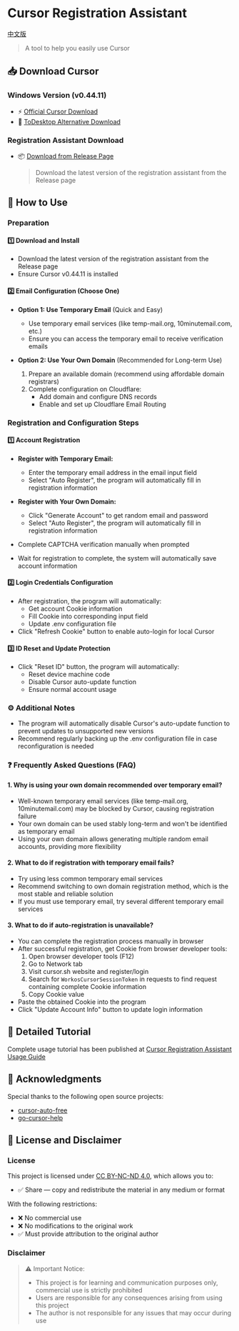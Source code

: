 # Cursor Registration Assistant

[中文版](./README.md)

> A tool to help you easily use Cursor

## 📥 Download Cursor

### Windows Version (v0.44.11)
- ⚡ [Official Cursor Download](https://downloader.cursor.sh/builds/250103fqxdt5u9z/windows/nsis/x64)
- 🔄 [ToDesktop Alternative Download](https://download.todesktop.com/230313mzl4w4u92/Cursor%20Setup%200.44.11%20-%20Build%20250103fqxdt5u9z-x64.exe)

### Registration Assistant Download
- 📦 [Download from Release Page](https://github.com/ktovoz/cursorRegister/releases)
  > Download the latest version of the registration assistant from the Release page

## 🔐 How to Use

### Preparation
#### 1️⃣ Download and Install
- Download the latest version of the registration assistant from the Release page
- Ensure Cursor v0.44.11 is installed

#### 2️⃣ Email Configuration (Choose One)
- **Option 1: Use Temporary Email** (Quick and Easy)
  - Use temporary email services (like temp-mail.org, 10minutemail.com, etc.)
  - Ensure you can access the temporary email to receive verification emails

- **Option 2: Use Your Own Domain** (Recommended for Long-term Use)
  1. Prepare an available domain (recommend using affordable domain registrars)
  2. Complete configuration on Cloudflare:
     - Add domain and configure DNS records
     - Enable and set up Cloudflare Email Routing

### Registration and Configuration Steps
#### 1️⃣ Account Registration
- **Register with Temporary Email:**
  - Enter the temporary email address in the email input field
  - Select "Auto Register", the program will automatically fill in registration information

- **Register with Your Own Domain:**
  - Click "Generate Account" to get random email and password
  - Select "Auto Register", the program will automatically fill in registration information

- Complete CAPTCHA verification manually when prompted
- Wait for registration to complete, the system will automatically save account information

#### 2️⃣ Login Credentials Configuration
- After registration, the program will automatically:
  - Get account Cookie information
  - Fill Cookie into corresponding input field
  - Update .env configuration file
- Click "Refresh Cookie" button to enable auto-login for local Cursor

#### 3️⃣ ID Reset and Update Protection
- Click "Reset ID" button, the program will automatically:
  - Reset device machine code
  - Disable Cursor auto-update function
  - Ensure normal account usage

### ⚙️ Additional Notes
- The program will automatically disable Cursor's auto-update function to prevent updates to unsupported new versions
- Recommend regularly backing up the .env configuration file in case reconfiguration is needed

### ❓ Frequently Asked Questions (FAQ)

#### 1. Why is using your own domain recommended over temporary email?
- Well-known temporary email services (like temp-mail.org, 10minutemail.com) may be blocked by Cursor, causing registration failure
- Your own domain can be used stably long-term and won't be identified as temporary email
- Using your own domain allows generating multiple random email accounts, providing more flexibility

#### 2. What to do if registration with temporary email fails?
- Try using less common temporary email services
- Recommend switching to own domain registration method, which is the most stable and reliable solution
- If you must use temporary email, try several different temporary email services

#### 3. What to do if auto-registration is unavailable?
- You can complete the registration process manually in browser
- After successful registration, get Cookie from browser developer tools:
  1. Open browser developer tools (F12)
  2. Go to Network tab
  3. Visit cursor.sh website and register/login
  4. Search for `WorkosCursorSessionToken` in requests to find request containing complete Cookie information
  5. Copy Cookie value
- Paste the obtained Cookie into the program
- Click "Update Account Info" button to update login information

## 📖 Detailed Tutorial
Complete usage tutorial has been published at [Cursor Registration Assistant Usage Guide](https://www.ktovoz.com/blog/%E6%95%99%E5%AD%A6/Cursor%E6%B3%A8%E5%86%8C%E5%8A%A9%E6%89%8B%E9%A3%9F%E7%94%A8%E6%8C%87%E5%8D%97)

## 🙏 Acknowledgments
Special thanks to the following open source projects:

- [cursor-auto-free](https://github.com/chengazhen/cursor-auto-free)
- [go-cursor-help](https://github.com/yuaotian/go-cursor-help)

## 📜 License and Disclaimer

### License
This project is licensed under [CC BY-NC-ND 4.0](https://creativecommons.org/licenses/by-nc-nd/4.0/), which allows you to:
- ✅ Share — copy and redistribute the material in any medium or format

With the following restrictions:
- ❌ No commercial use
- ❌ No modifications to the original work
- ✅ Must provide attribution to the original author

### Disclaimer
> ⚠️ Important Notice:
> - This project is for learning and communication purposes only, commercial use is strictly prohibited
> - Users are responsible for any consequences arising from using this project
> - The author is not responsible for any issues that may occur during use 